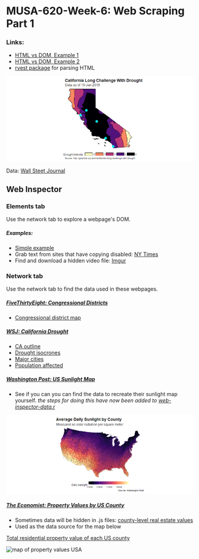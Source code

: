 # MUSA-620-Week-6: Web Scraping Part 1

### Links:
* [HTML vs DOM, Example 1](https://blueshift.io/selectors2.html)
* [HTML vs DOM, Example 2](https://blueshift.io/selectors2.html)
* [rvest package](https://cran.r-project.org/web/packages/rvest/rvest.pdf) for parsing HTML

![California drought](https://github.com/MUSA-620-Spring-2018/MUSA-620-Week-6/blob/master/save-california-drought.png)

Data: [Wall Steet Journal](http://graphics.wsj.com/californias-long-challenge-with-drought/)

## Web Inspector

### Elements tab

Use the network tab to explore a webpage's DOM.

##### Examples:
* [Simple example](https://blueshift.io/selectors2.html)
* Grab text from sites that have copying disabled: [NY Times](https://www.nytimes.com/2016/08/23/upshot/50-years-of-electoral-college-maps-how-the-us-turned-red-and-blue.html)
* Find and download a hidden video file: [Imgur](https://i.imgur.com/9M4Rsf0.gifv)

### Network tab

Use the network tab to find the data used in these webpages.

##### [FiveThirtyEight: Congressional Districts](https://projects.fivethirtyeight.com/redistricting-maps/)
* [Congressional district map](https://projects.fivethirtyeight.com/redistricting-maps/US-current.topo.json)

##### [WSJ: California Drought](http://graphics.wsj.com/californias-long-challenge-with-drought/)
* [CA outline](http://graphics.wsj.com/californias-long-challenge-with-drought/data/shared/california.topo.json)
* [Drought isocrones](http://graphics.wsj.com/californias-long-challenge-with-drought/data/drought/drought.ca.topo.json)
* [Major cities](http://graphics.wsj.com/californias-long-challenge-with-drought/data/shared/major_cities.topo.json)
* [Population affected](http://graphics.wsj.com/californias-long-challenge-with-drought/data/drought/population-affected.csv)

##### [Washington Post: US Sunlight Map](https://www.washingtonpost.com/news/wonk/wp/2015/07/13/map-where-americas-sunniest-and-least-sunny-places-are/)
* See if you can you can find the data to recreate their sunlight map yourself. *the steps for doing this have now been added to [web-inspector-data.r](https://github.com/MUSA-620-Spring-2018/MUSA-620-Week-6/blob/master/web-inspector-data.R)*

![Map of average daily sunlight by county](https://github.com/MUSA-620-Spring-2018/MUSA-620-Week-6/blob/master/daily-sunlight-by-county.png)

##### [The Economist: Property Values by US County](https://www.economist.com/blogs/graphicdetail/2015/04/daily-chart-2)
* Sometimes data will be hidden in .js files: [county-level real estate values](https://infographics.economist.com/2015/ASBTest/Land/js/countyData.js?__sbCache=0.26521743179319657)
* Used as the data source for the map below

[Total residential property value of each US county](http://metrocosm.com/the-housing-value-of-every-county-in-the-u-s/)

![map of property values USA](http://i0.wp.com/metrocosm.com/wp-content/uploads/2015/10/cartogram-property-values.gif)
